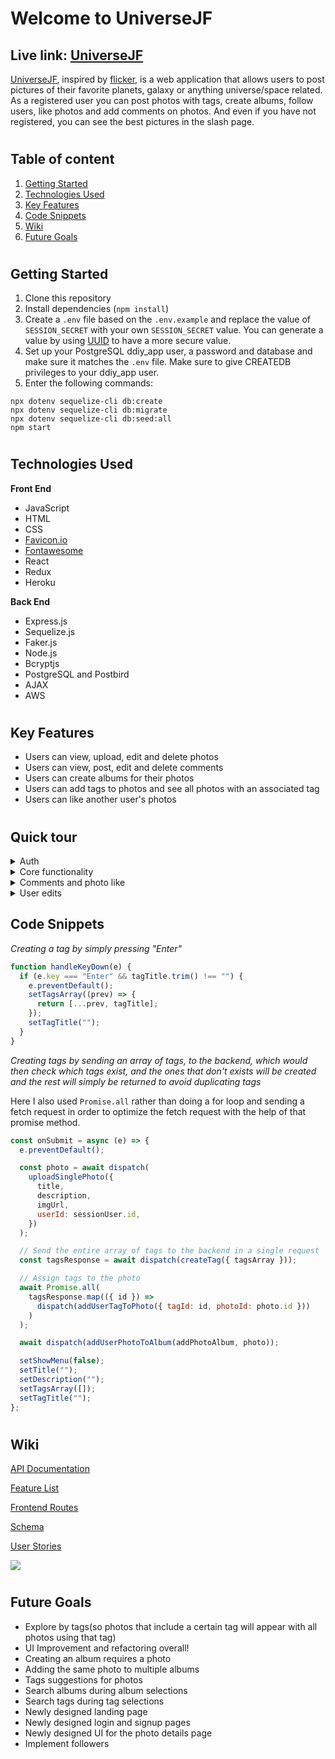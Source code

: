 # Welcome to UniverseJF

## Live link: [UniverseJF](https://universejf.herokuapp.com/)

[UniverseJF](https://universejf.herokuapp.com/), inspired by [flicker](https://www.flickr.com/), is a web application that allows users to post pictures of their favorite planets, galaxy or anything universe/space related. As a registered user you can post photos with tags, create albums, follow users, like photos and add comments on photos. And even if you have not registered, you can see the best pictures in the slash page.

#

## Table of content

1. [Getting Started](https://github.com/JeffersonGarcia15/UniverseJF#getting-started)
2. [Technologies Used](https://github.com/JeffersonGarcia15/UniverseJF#technologies-used)
3. [Key Features](https://github.com/JeffersonGarcia15/UniverseJF#key-features)
4. [Code Snippets](https://github.com/JeffersonGarcia15/UniverseJF#code-snippets)
5. [Wiki](https://github.com/JeffersonGarcia15/UniverseJF#wikii)
6. [Future Goals](https://github.com/JeffersonGarcia15/UniverseJF#future-goals)

#

## Getting Started

1. Clone this repository
2. Install dependencies (`npm install`)
3. Create a `.env` file based on the `.env.example` and replace the value of `SESSION_SECRET` with your own `SESSION_SECRET` value. You can generate a value by using [UUID](https://www.npmjs.com/package/uuid) to have a more secure value.
4. Set up your PostgreSQL ddiy_app user, a password and database and make sure it matches the `.env` file. Make sure to give CREATEDB privileges to your ddiy_app user.
5. Enter the following commands:

```
npx dotenv sequelize-cli db:create
npx dotenv sequelize-cli db:migrate
npx dotenv sequelize-cli db:seed:all
npm start
```

#

## Technologies Used

**Front End**

- JavaScript
- HTML
- CSS
- [Favicon.io](https://favicon.io)
- [Fontawesome](http://fontawesome.com/)
- React
- Redux
- Heroku

**Back End**

- Express.js
- Sequelize.js
- Faker.js
- Node.js
- Bcryptjs
- PostgreSQL and Postbird
- AJAX
- AWS

#

## Key Features

- Users can view, upload, edit and delete photos
- Users can view, post, edit and delete comments
- Users can create albums for their photos
- Users can add tags to photos and see all photos with an associated tag
- Users can like another user's photos

#

## Quick tour

<details>
  <summary>Auth</summary>
    <video src="https://universejf.s3.us-east-2.amazonaws.com/DEMOS/universeJF_signup.mov"/>
</details>

<details>
  <summary>Core functionality</summary>
</details>

<details>
  <summary>Comments and photo like</summary>
</details>

<details>
  <summary>User edits</summary>
</details>

## Code Snippets

_Creating a tag by simply pressing "Enter"_

```js
function handleKeyDown(e) {
  if (e.key === "Enter" && tagTitle.trim() !== "") {
    e.preventDefault();
    setTagsArray((prev) => {
      return [...prev, tagTitle];
    });
    setTagTitle("");
  }
}
```

_Creating tags by sending an array of tags, to the backend, which would then check which tags exist, and the ones that don't exists will be created and the rest will simply be returned to avoid duplicating tags_

Here I also used `Promise.all` rather than doing a for loop and sending a fetch request in order to optimize the fetch request with the help of that promise method.

```js
const onSubmit = async (e) => {
  e.preventDefault();

  const photo = await dispatch(
    uploadSinglePhoto({
      title,
      description,
      imgUrl,
      userId: sessionUser.id,
    })
  );

  // Send the entire array of tags to the backend in a single request
  const tagsResponse = await dispatch(createTag({ tagsArray }));

  // Assign tags to the photo
  await Promise.all(
    tagsResponse.map(({ id }) =>
      dispatch(addUserTagToPhoto({ tagId: id, photoId: photo.id }))
    )
  );

  await dispatch(addUserPhotoToAlbum(addPhotoAlbum, photo));

  setShowMenu(false);
  setTitle("");
  setDescription("");
  setTagsArray([]);
  setTagTitle("");
};
```

#

## Wiki

[API Documentation](https://github.com/JeffersonGarcia15/UniverseJF/wiki/API-Documentation)

[Feature List](https://github.com/JeffersonGarcia15/UniverseJF/wiki/MVP-Feature-List)

[Frontend Routes](https://github.com/JeffersonGarcia15/UniverseJF/wiki/Frontend-Routes)

[Schema](https://github.com/JeffersonGarcia15/UniverseJF/wiki/Database-Schema)

[User Stories](https://github.com/JeffersonGarcia15/UniverseJF/wiki/User-Stories)

![](https://live.staticflickr.com/65535/51190674126_888c2b4b52_k.jpg)

#

## Future Goals

- Explore by tags(so photos that include a certain tag will appear with all photos using that tag)
- UI Improvement and refactoring overall!
- Creating an album requires a photo
- Adding the same photo to multiple albums
- Tags suggestions for photos
- Search albums during album selections
- Search tags during tag selections
- Newly designed landing page
- Newly designed login and signup pages
- Newly designed UI for the photo details page
- Implement followers
